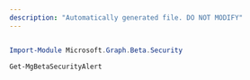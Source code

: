 ```yaml
---
description: "Automatically generated file. DO NOT MODIFY"
---
```


```powershell

Import-Module Microsoft.Graph.Beta.Security

Get-MgBetaSecurityAlert

```